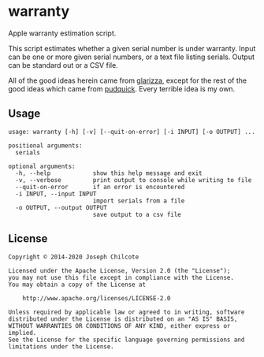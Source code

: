 warranty
========

Apple warranty estimation script.

This script estimates whether a given serial number is under warranty.
Input can be one or more given serial numbers, or a text file listing serials.
Output can be standard out or a CSV file.

All of the good ideas herein came from [glarizza][1], except for the rest of the good ideas which came from [pudquick][2]. Every terrible idea is my own.

Usage
-----

	usage: warranty [-h] [-v] [--quit-on-error] [-i INPUT] [-o OUTPUT] ...

	positional arguments:
	  serials

	optional arguments:
	  -h, --help            show this help message and exit
	  -v, --verbose         print output to console while writing to file
	  --quit-on-error       if an error is encountered
	  -i INPUT, --input INPUT
	                        import serials from a file
	  -o OUTPUT, --output OUTPUT
	                        save output to a csv file

License
-------

	Copyright © 2014-2020 Joseph Chilcote

	Licensed under the Apache License, Version 2.0 (the "License");
	you may not use this file except in compliance with the License.
	You may obtain a copy of the License at

		http://www.apache.org/licenses/LICENSE-2.0

	Unless required by applicable law or agreed to in writing, software
	distributed under the License is distributed on an "AS IS" BASIS,
	WITHOUT WARRANTIES OR CONDITIONS OF ANY KIND, either express or implied.
	See the License for the specific language governing permissions and
	limitations under the License.

[1]: https://github.com/glarizza/scripts/blob/master/ruby/warranty.rb "glarizza"
[2]: https://github.com/pudquick/pyMacWarranty/blob/master/getwarranty.py "pudquick"
